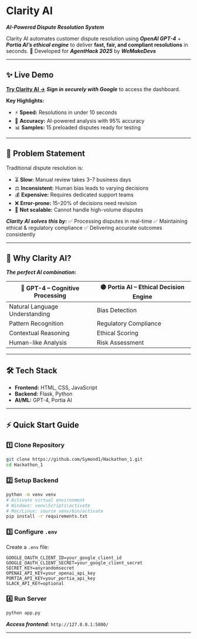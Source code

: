 
#  **Clarity AI**

***AI-Powered Dispute Resolution System***

Clarity AI automates customer dispute resolution using ***OpenAI GPT-4*** + ***Portia AI’s ethical engine*** to deliver **fast, fair, and compliant resolutions** in seconds.
🚀 Developed for ***AgentHack 2025*** by ***WeMakeDevs***

---

## ✨ **Live Demo**

[**Try Clarity AI →**](#)
***Sign in securely with Google*** to access the dashboard.

**Key Highlights:**

* ⚡ **Speed:** Resolutions in under 10 seconds
* 🤖 **Accuracy:** AI-powered analysis with 95% accuracy
* 📊 **Samples:** 15 preloaded disputes ready for testing

---

## 🎯 **Problem Statement**

Traditional dispute resolution is:

* ⏳ **Slow:** Manual review takes 3–7 business days
* ⚖️ **Inconsistent:** Human bias leads to varying decisions
* 💰 **Expensive:** Requires dedicated support teams
* ❌ **Error-prone:** 15–20% of decisions need revision
* 🚫 **Not scalable:** Cannot handle high-volume disputes

***Clarity AI solves this by:***
✅ Processing disputes in real-time
✅ Maintaining ethical & regulatory compliance
✅ Delivering accurate outcomes consistently

---

## 🧠 **Why Clarity AI?**

***The perfect AI combination:***

| 🔵 **GPT-4 – Cognitive Processing** | 🟣 **Portia AI – Ethical Decision Engine** |
| ----------------------------------- | ------------------------------------------ |
| Natural Language Understanding      | Bias Detection                             |
| Pattern Recognition                 | Regulatory Compliance                      |
| Contextual Reasoning                | Ethical Scoring                            |
| Human-like Analysis                 | Risk Assessment                            |

---
## 🛠️ **Tech Stack**

* **Frontend:** HTML, CSS, JavaScript
* **Backend:** Flask, Python
* **AI/ML:** GPT-4, Portia AI

---

## ⚡ **Quick Start Guide**

### 1️⃣ Clone Repository

```bash
git clone https://github.com/Symond1/Hackathon_1.git
cd Hackathon_1
```

### 2️⃣ Setup Backend

```bash
python -m venv venv
# Activate virtual environment
# Windows: venv\Scripts\activate
# Mac/Linux: source venv/bin/activate
pip install -r requirements.txt
```

### 3️⃣ Configure `.env`

Create a `.env` file:

```
GOOGLE_OAUTH_CLIENT_ID=your_google_client_id
GOOGLE_OAUTH_CLIENT_SECRET=your_google_client_secret
SECRET_KEY=anyrandomsecret
OPENAI_API_KEY=your_openai_api_key
PORTIA_API_KEY=your_portia_api_key
SLACK_API_KEY=optional
```

### 4️⃣ Run Server

```bash
python app.py
```

***Access frontend:*** `http://127.0.0.1:5000/`

---

